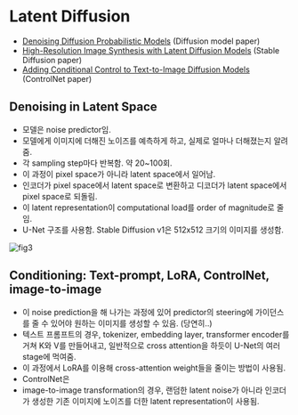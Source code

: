 # Latent Diffusion 
- [Denoising Diffusion Probabilistic Models](https://arxiv.org/pdf/2006.11239) (Diffusion model paper)
- [High-Resolution Image Synthesis with Latent Diffusion Models](https://arxiv.org/pdf/2112.10752) (Stable Diffusion paper)
- [Adding Conditional Control to Text-to-Image Diffusion Models](https://arxiv.org/pdf/2302.05543) (ControlNet paper)

## Denoising in Latent Space
- 모델은 noise predictor임.
- 모델에게 이미지에 더해진 노이즈를 예측하게 하고, 실제로 얼마나 더해졌는지 알려줌.
- 각 sampling step마다 반복함. 약 20~100회.
- 이 과정이 pixel space가 아니라 latent space에서 일어남.
- 인코더가 pixel space에서 latent space로 변환하고 디코더가 latent space에서 pixel space로 되돌림.
- 이 latent representation이 computational load를 order of magnitude로 줄임.
- U-Net 구조를 사용함. Stable Diffusion v1은 512x512 크기의 이미지를 생성함. 

![fig3](https://github.com/user-attachments/assets/d9780620-8214-45d0-b4ef-c3af8025ebec)


## Conditioning: Text-prompt, LoRA, ControlNet, image-to-image
- 이 noise prediction을 해 나가는 과정에 있어 predictor의 steering에 가이던스를 줄 수 있어야 원하는 이미지를 생성할 수 있음. (당연히..)
- 텍스트 프롬프트의 경우, tokenizer, embedding layer, transformer encoder를 거쳐 K와 V를 만들어내고, 일반적으로 cross attention을 하듯이 U-Net의 여러 stage에 먹여줌.
- 이 과정에서 LoRA를 이용해 cross-attention weight들을 줄이는 방법이 사용됨.
- ControlNet은
- image-to-image transformation의 경우, 랜덤한 latent noise가 아니라 인코더가 생성한 기존 이미지에 노이즈를 더한 latent representation이 사용됨. 
